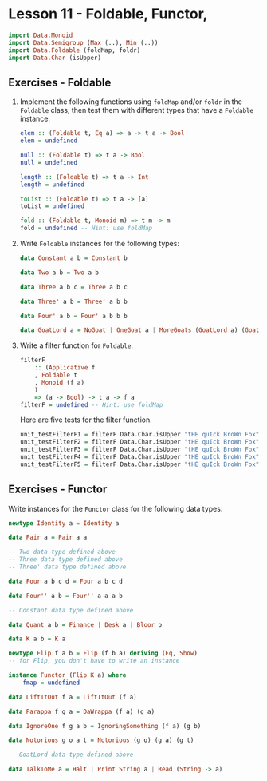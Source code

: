 # Lesson 11 - Foldable, Functor,

```haskell
import Data.Monoid
import Data.Semigroup (Max (..), Min (..))
import Data.Foldable (foldMap, foldr)
import Data.Char (isUpper)
```

## Exercises - Foldable

1.  Implement the following functions using `foldMap` and/or `foldr` in the `Foldable` class, then test them with different types that have a `Foldable` instance.

    ```haskell
    elem :: (Foldable t, Eq a) => a -> t a -> Bool
    elem = undefined

    null :: (Foldable t) => t a -> Bool
    null = undefined

    length :: (Foldable t) => t a -> Int
    length = undefined

    toList :: (Foldable t) => t a -> [a]
    toList = undefined

    fold :: (Foldable t, Monoid m) => t m -> m
    fold = undefined -- Hint: use foldMap
    ```

2.  Write `Foldable` instances for the following types:

    ```haskell
    data Constant a b = Constant b

    data Two a b = Two a b

    data Three a b c = Three a b c

    data Three' a b = Three' a b b

    data Four' a b = Four' a b b b

    data GoatLord a = NoGoat | OneGoat a | MoreGoats (GoatLord a) (GoatLord a) (GoatLord a)
    ```

3.  Write a filter function for `Foldable`.

    ```haskell
    filterF
        :: (Applicative f
        , Foldable t
        , Monoid (f a)
        )
        => (a -> Bool) -> t a -> f a
    filterF = undefined -- Hint: use foldMap
    ```

    Here are five tests for the filter function.

    ```haskell
    unit_testFilterF1 = filterF Data.Char.isUpper "tHE quIck BroWn Fox" == "HEIBWF"
    unit_testFilterF2 = filterF Data.Char.isUpper "tHE quIck BroWn Fox" == First (Just 'H')
    unit_testFilterF3 = filterF Data.Char.isUpper "tHE quIck BroWn Fox" == Min 'B'
    unit_testFilterF4 = filterF Data.Char.isUpper "tHE quIck BroWn Fox" == Max 'W'
    unit_testFilterF5 = filterF Data.Char.isUpper "tHE quIck BroWn Fox" == Last (Just 'F')
    ```

## Exercises - Functor

Write instances for the `Functor` class for the following data types:

```haskell
newtype Identity a = Identity a

data Pair a = Pair a a

-- Two data type defined above
-- Three data type defined above
-- Three' data type defined above

data Four a b c d = Four a b c d

data Four'' a b = Four'' a a a b

-- Constant data type defined above

data Quant a b = Finance | Desk a | Bloor b

data K a b = K a

newtype Flip f a b = Flip (f b a) deriving (Eq, Show)
-- for Flip, you don't have to write an instance

instance Functor (Flip K a) where
    fmap = undefined

data LiftItOut f a = LiftItOut (f a)

data Parappa f g a = DaWrappa (f a) (g a)

data IgnoreOne f g a b = IgnoringSomething (f a) (g b)

data Notorious g o a t = Notorious (g o) (g a) (g t)

-- GoatLord data type defined above

data TalkToMe a = Halt | Print String a | Read (String -> a)
```

